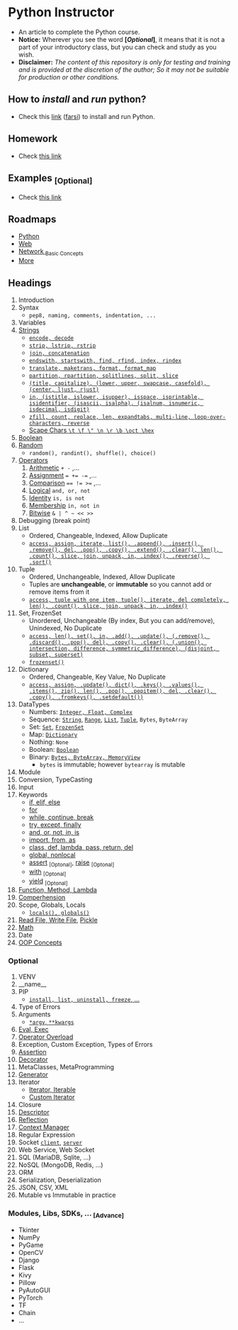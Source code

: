 # Python Instructor

- An article to complete the Python course.
- **Notice:** Wherever you see the word **[*Optional*]**, it means that it is not a part of your introductory class, but you can check and study as you wish.
- **Disclaimer:** _The content of this repository is only for testing and training and is provided at the discretion of the author; So it may not be suitable for production or other conditions._

## How to _install_ and _run_ python?

- Check this [link](/lessons/python/installation/README.md) ([farsi](/lessons/python/installation/README-FARSI.md)) to install and run Python.

## Homework

- Check [this link](/README-PYTHON-HOMEWORKS.md)

## Examples <sub>[Optional]</sub>

- Check [this link](/README-PYTHON-EXAMPLES.md)

## Roadmaps

- [Python](/README-PYTHON-ROADMAP.md)
- [Web](/README-WEB.md)
- [Network <sub>Basic Concepts</sub>](/README-NETWORK.md)
- [More](/README-MORE.md)

## Headings

1. Introduction
1. Syntax
   - `pep8, naming, comments, indentation, ...`
1. Variables
1. [Strings](/lessons/python/concepts/string)
   - [`encode, decode`](/lessons/python/concepts/string/encode-string.py)
   - [`strip, lstrip, rstrip`](/lessons/python/concepts/string/trim-string.py)
   - [`join, concatenation`](/lessons/python/concepts/string/concat-string.py)
   - [`endswith, startswith, find, rfind, index, rindex`](/lessons/python/concepts/string/search-string.py)
   - [`translate, maketrans, format, format_map`](/lessons/python/concepts/string/format-string.py)
   - [`partition, rpartition, splitlines, split, slice`](/lessons/python/concepts/string/split-string.py)
   - [`(title, capitalize), (lower, upper, swapcase, casefold), (center, ljust, rjust)`](/lessons/python/concepts/string/audit-string.py)
   - [`in, (istitle, islower, isupper), isspace, isprintable, isidentifier, (isascii, isalpha), (isalnum, isnumeric, isdecimal, isdigit)`](/lessons/python/concepts/string/check-string.py)
   - [`zfill, count, replace, len, expandtabs, multi-line, loop-over-characters, reverse`](/lessons/python/concepts/string/other-string-functions.py)
   - [Scape Chars `\t \f \" \n \r \b \oct \hex`](/lessons/python/concepts/string/scape-chars.py)
1. [Boolean](/lessons/python/concepts/boolean/boolean-concept.py)
1. [Random](/lessons/python/concepts/random/general-random-functions.py)
   - `random(), randint(), shuffle(), choice()`
1. [Operators](/lessons/python/concepts/operators)
   1. [Arithmetic](/lessons/python/concepts/operators/arithmetic-operators.py) `+ -` ,...
   2. [Assignment](/lessons/python/concepts/operators/assignment-operators.py) `= += -=` ,...
   3. [Comparison](/lessons/python/concepts/operators/comparison-operators.py) `== != >=` ,...
   4. [Logical](/lessons/python/concepts/operators/logical-operators.py) `and, or, not`
   5. [Identity](/lessons/python/concepts/operators/identity-operators.py) `is, is not`
   6. [Membership](/lessons/python/concepts/operators/membership-operators.py) `in, not in`
   7. [Bitwise](/lessons/python/concepts/operators/bitwise-operators.py) `& | ^ ~ << >>`
1. Debugging (break point)
1. List
   - Ordered, Changeable, Indexed, Allow Duplicate
   - [`access, assign, iterate, list(), .append(), .insert(), .remove(), del, .pop(), .copy(), .extend(), .clear(), len(), .count(), slice, join, unpack, in, .index(), .reverse(), .sort()`](/lessons/python/concepts/collections/list-access.py)
1. Tuple
   - Ordered, Unchangeable, Indexed, Allow Duplicate
   - Tuples are **unchangeable**, or **immutable** so you cannot add or remove items from it
   - [`access, tuple with one item, tuple(), iterate, del completely, len(), .count(), slice, join, unpack, in, .index()`](/lessons/python/concepts/collections/tuple-access.py)
1. Set, FrozenSet
   - Unordered, Unchangeable (By index, But you can add/remove), Unindexed, No Duplicate
   - [`access, len(), set(), in, .add(), .update(), (.remove(), .discard(), .pop(), del), .copy(), .clear(), (.union(), intersection, difference, symmetric_difference), (disjoint, subset, superset)`](/lessons/python/concepts/collections/set-access.py)
   - [`frozenset()`](/lessons/python/concepts/collections/set-frozen.py)
1. Dictionary
   - Ordered, Changeable, Key Value, No Duplicate
   - [`access, assign, .update(), dict(), .keys(), .values(), .items(), zip(), len(), .pop(), .popitem(), del, .clear(), .copy(), .fromkeys(), .setdefault())`](/lessons/python/concepts/collections/dict-access.py)
1. DataTypes
   - Numbers: [`Integer, Float, Complex`](/lessons/python/concepts/data-types/data-type-number.py)
   - Sequence: [`String`](/lessons/python/concepts/data-types/data-type-string.py), [`Range`](/lessons/python/concepts/data-types/data-type-range.py), [`List`](/lessons/python/concepts/collections/list-access.py), [`Tuple`](/lessons/python/concepts/collections/tuple-access.py.py), `Bytes`, `ByteArray`
   - Set: [`Set`](/lessons/python/concepts/collections/set-access.py), [`FrozenSet`](/lessons/python/concepts/collections/set-frozen.py)
   - Map: [`Dictionary`](/lessons/python/concepts/collections/dict-access.py)
   - Nothing: `None`
   - Boolean: [`Boolean`](/lessons/python/concepts/boolean/boolean-concept.py)
   - Binary: [`Bytes, ByteArray, MemoryView`](/lessons/python/concepts/data-types/data-type-bytes.py)
     - `bytes` is immutable; however `bytearray` is mutable
1. Module
1. Conversion, TypeCasting
1. Input
1. Keywords
   - [if, elif, else](/lessons/python/concepts/keywords/keywords-if-elif.py)
   - [for](/lessons/python/concepts/keywords/keywords-for.py)
   - [while, continue, break](/lessons/python/concepts/keywords/keywords-while.py)
   - [try, except, finally](/lessons/python/concepts/keywords/keywords-try-except.py)
   - [and, or, not, in, is](/lessons/python/concepts/keywords/keywords-and-or-not-in-is.py)
   - [import, from, as](/lessons/python/concepts/keywords/keywords-import.py)
   - [class, def, lambda, pass, return, del](/lessons/python/concepts/keywords/keywords-class-def-lambda-pass-ret-del.py)
   - [global, nonlocal](/lessons/python/concepts/keywords/keywords-scope.py)
   - [assert](/lessons/python/concepts/keywords/keywords-assert.py) <sub>[Optonal]</sub>, [raise](/lessons/python/concepts/keywords/keywords-raise.py) <sub>[Optonal]</sub>
   - [with](/lessons/python/concepts/keywords/keywords-with.py) <sub>[Optonal]</sub>
   - [yield](/lessons/python/concepts/keywords/keywords-yield.py) <sub>[Optonal]</sub>
1. [Function, Method, Lambda](/lessons/python/concepts/object-oriented/types-of-methods.py)
1. [Comperhension](/lessons/python/concepts/collections/comperhension.py)
1. Scope, Globals, Locals
   - [`locals(), globals()`](/lessons/python/concepts/variables/scope.py)
1. [Read File, Write File](/lessons/python/examples/read-write-file.py), [Pickle](/lessons/python/examples/read-write-pickle.py)
1. [Math](/lessons/python/examples/test-math.py)
1. Date
1. [OOP Concepts](/lessons/python/concepts/object-oriented/object-oriented.py)

### Optional

1. VENV
1. \_\_name\_\_
1. PIP
   - [`install, list, uninstall, freeze`, ...](/lessons/python/installation/README-PIP.md)
1. Type of Errors
1. Arguments
   - [`*argv`, `**kwargs`](/lessons/python/concepts/advanced/argv-kwargs.py)
1. [Eval, Exec](/lessons/python/concepts/advanced/eval-exec.py)
1. [Operator Overload](/lessons/python/concepts/operators/operator-overload.py)
1. Exception, Custom Exception, Types of Errors
1. [Assertion](/lessons/python/concepts/advanced/simple-assertion.py)
1. [Decorator](/lessons/python/concepts/advanced/simple-decorator.py)
1. MetaClasses, MetaProgramming
1. [Generator](/lessons/python/concepts/advanced/simple-generator.py)
1. Iterator
   - [Iterator, Iterable](/lessons/python/concepts/advanced/simple-iterator.py)
   - [Custom Iterator](/lessons/python/concepts/advanced/custom-iterator.py)
1. Closure
1. [Descriptor](/lessons/python/concepts/advanced/simple-descriptor.py)
1. [Reflection](/lessons/python/concepts/advanced/simple-reflection.py)
1. [Context Manager](/lessons/python/concepts/keywords/keywords-with.py)
1. Regular Expression
1. Socket [`client`](/lessons/python/examples/simple-socket-client.py), [`server`](/lessons/python/examples/simple-socket-server.py)
1. Web Service, Web Socket
1. SQL (MariaDB, Sqlite, ...)
1. NoSQL (MongoDB, Redis, ...)
1. ORM
1. Serialization, Deserialization
1. JSON, CSV, XML
1. Mutable vs Immutable in practice

### Modules, Libs, SDKs, ... <sub>[Advance]</sub>

- Tkinter
- NumPy
- PyGame
- OpenCV
- Django
- Flask
- Kivy
- Pillow
- PyAutoGUI
- PyTorch
- TF
- Chain
- ...

